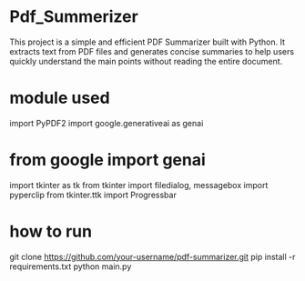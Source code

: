 # Pdf_Summerizer
This project is a simple and efficient PDF Summarizer built with Python. It extracts text from PDF files and generates concise summaries to help users quickly understand the main points without reading the entire document.

# module used
import PyPDF2
import google.generativeai as genai
# from google import genai
import tkinter as tk
from tkinter import filedialog, messagebox
import pyperclip
from tkinter.ttk import Progressbar

# how to run
git clone https://github.com/your-username/pdf-summarizer.git
pip install -r requirements.txt
python main.py

